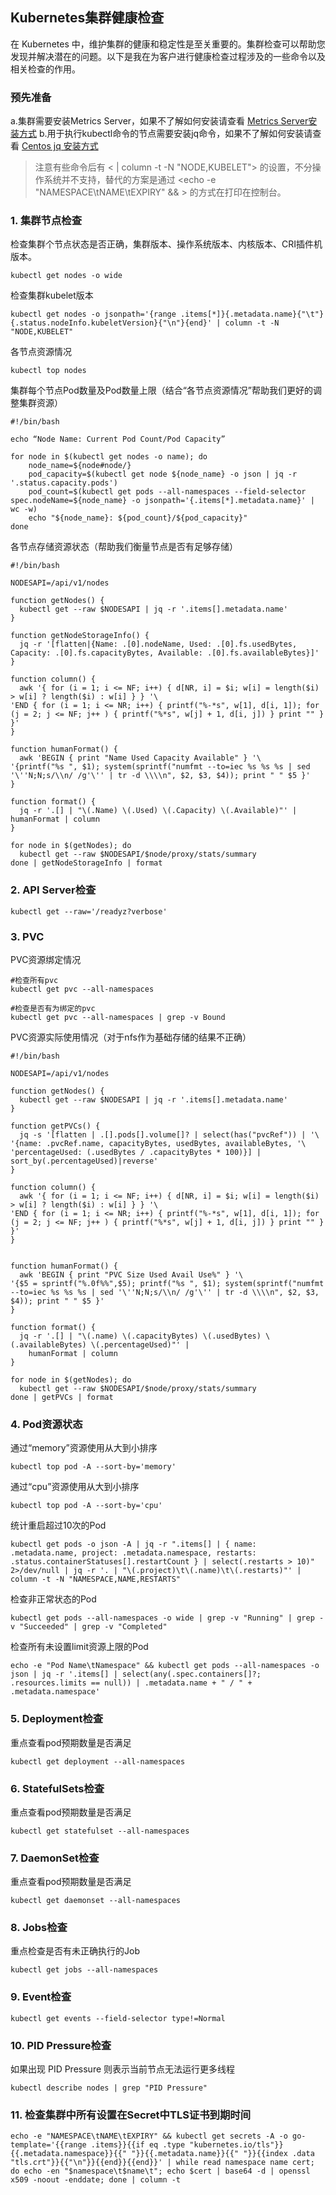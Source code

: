 ## Kubernetes集群健康检查
在 Kubernetes 中，维护集群的健康和稳定性是至关重要的。集群检查可以帮助您发现并解决潜在的问题。以下是我在为客户进行健康检查过程涉及的一些命令以及相关检查的作用。
### 预先准备
a.集群需要安装Metrics Server，如果不了解如何安装请查看 [Metrics Server安装方式](https://blog.csdn.net/weixin_46660849/article/details/130601159)
b.用于执行kubectl命令的节点需要安装jq命令，如果不了解如何安装请查看 [Centos jq 安装方式](https://www.jianshu.com/p/a540d121e651)

> 注意有些命令后有 < | column -t -N "NODE,KUBELET"> 的设置，不分操作系统并不支持，替代的方案是通过
> <echo -e "NAMESPACE\tNAME\tEXPIRY" && > 的方式在打印在控制台。

### 1. 集群节点检查
检查集群个节点状态是否正确，集群版本、操作系统版本、内核版本、CRI插件机版本。
```
kubectl get nodes -o wide
```
检查集群kubelet版本
```
kubectl get nodes -o jsonpath='{range .items[*]}{.metadata.name}{"\t"}{.status.nodeInfo.kubeletVersion}{"\n"}{end}' | column -t -N "NODE,KUBELET"
```
各节点资源情况
```
kubectl top nodes
```
集群每个节点Pod数量及Pod数量上限（结合“各节点资源情况”帮助我们更好的调整集群资源）
```
#!/bin/bash

echo “Node Name: Current Pod Count/Pod Capacity”

for node in $(kubectl get nodes -o name); do
    node_name=${node#node/}
    pod_capacity=$(kubectl get node ${node_name} -o json | jq -r '.status.capacity.pods')
    pod_count=$(kubectl get pods --all-namespaces --field-selector spec.nodeName=${node_name} -o jsonpath='{.items[*].metadata.name}' | wc -w)
    echo "${node_name}: ${pod_count}/${pod_capacity}"
done
```
各节点存储资源状态（帮助我们衡量节点是否有足够存储）
```
#!/bin/bash

NODESAPI=/api/v1/nodes

function getNodes() {
  kubectl get --raw $NODESAPI | jq -r '.items[].metadata.name'
}

function getNodeStorageInfo() {
  jq -r '[flatten|{Name: .[0].nodeName, Used: .[0].fs.usedBytes, Capacity: .[0].fs.capacityBytes, Available: .[0].fs.availableBytes}]'
}

function column() {
  awk '{ for (i = 1; i <= NF; i++) { d[NR, i] = $i; w[i] = length($i) > w[i] ? length($i) : w[i] } } '\
'END { for (i = 1; i <= NR; i++) { printf("%-*s", w[1], d[i, 1]); for (j = 2; j <= NF; j++ ) { printf("%*s", w[j] + 1, d[i, j]) } print "" } }'
}

function humanFormat() {
  awk 'BEGIN { print "Name Used Capacity Available" } '\
'{printf("%s ", $1); system(sprintf("numfmt --to=iec %s %s %s | sed '\''N;N;s/\\n/ /g'\'' | tr -d \\\\n", $2, $3, $4)); print " " $5 }'
}

function format() {
  jq -r '.[] | "\(.Name) \(.Used) \(.Capacity) \(.Available)"' | humanFormat | column
}

for node in $(getNodes); do
  kubectl get --raw $NODESAPI/$node/proxy/stats/summary
done | getNodeStorageInfo | format
```
### 2. API Server检查
```
kubectl get --raw='/readyz?verbose'
```
### 3. PVC
PVC资源绑定情况
```
#检查所有pvc
kubectl get pvc --all-namespaces

#检查是否有为绑定的pvc
kubectl get pvc --all-namespaces | grep -v Bound
```
PVC资源实际使用情况（对于nfs作为基础存储的结果不正确）
```
#!/bin/bash

NODESAPI=/api/v1/nodes

function getNodes() {
  kubectl get --raw $NODESAPI | jq -r '.items[].metadata.name'
}

function getPVCs() {
  jq -s '[flatten | .[].pods[].volume[]? | select(has("pvcRef")) | '\
'{name: .pvcRef.name, capacityBytes, usedBytes, availableBytes, '\
'percentageUsed: (.usedBytes / .capacityBytes * 100)}] | sort_by(.percentageUsed)|reverse'
}

function column() {
  awk '{ for (i = 1; i <= NF; i++) { d[NR, i] = $i; w[i] = length($i) > w[i] ? length($i) : w[i] } } '\
'END { for (i = 1; i <= NR; i++) { printf("%-*s", w[1], d[i, 1]); for (j = 2; j <= NF; j++ ) { printf("%*s", w[j] + 1, d[i, j]) } print "" } }'
}


function humanFormat() {
  awk 'BEGIN { print "PVC Size Used Avail Use%" } '\
'{$5 = sprintf("%.0f%%",$5); printf("%s ", $1); system(sprintf("numfmt --to=iec %s %s %s | sed '\''N;N;s/\\n/ /g'\'' | tr -d \\\\n", $2, $3, $4)); print " " $5 }'
}

function format() {
  jq -r '.[] | "\(.name) \(.capacityBytes) \(.usedBytes) \(.availableBytes) \(.percentageUsed)"' |
    humanFormat | column
}

for node in $(getNodes); do
  kubectl get --raw $NODESAPI/$node/proxy/stats/summary
done | getPVCs | format
```
### 4. Pod资源状态
通过“memory”资源使用从大到小排序
```
kubectl top pod -A --sort-by='memory'
```
通过“cpu”资源使用从大到小排序
```
kubectl top pod -A --sort-by='cpu'
```
统计重启超过10次的Pod
```
kubectl get pods -o json -A | jq -r ".items[] | { name: .metadata.name, project: .metadata.namespace, restarts: .status.containerStatuses[].restartCount } | select(.restarts > 10)" 2>/dev/null | jq -r '. | "\(.project)\t\(.name)\t\(.restarts)"' | column -t -N "NAMESPACE,NAME,RESTARTS"
```
检查非正常状态的Pod
```
kubectl get pods --all-namespaces -o wide | grep -v "Running" | grep -v "Succeeded" | grep -v "Completed"
```
检查所有未设置limit资源上限的Pod
```
echo -e "Pod Name\tNamespace" && kubectl get pods --all-namespaces -o json | jq -r '.items[] | select(any(.spec.containers[]?; .resources.limits == null)) | .metadata.name + " / " + .metadata.namespace'
```
### 5. Deployment检查
重点查看pod预期数量是否满足
```
kubectl get deployment --all-namespaces
```
### 6. StatefulSets检查
重点查看pod预期数量是否满足
```
kubectl get statefulset --all-namespaces
```
### 7. DaemonSet检查
重点查看pod预期数量是否满足
```
kubectl get daemonset --all-namespaces
```
### 8. Jobs检查
重点检查是否有未正确执行的Job
```
kubectl get jobs --all-namespaces
```
### 9. Event检查
```
kubectl get events --field-selector type!=Normal
```
### 10. PID Pressure检查
如果出现 PID Pressure 则表示当前节点无法运行更多线程
```
kubectl describe nodes | grep "PID Pressure"
```
### 11. 检查集群中所有设置在Secret中TLS证书到期时间
```
echo -e "NAMESPACE\tNAME\tEXPIRY" && kubectl get secrets -A -o go-template='{{range .items}}{{if eq .type "kubernetes.io/tls"}}{{.metadata.namespace}}{{" "}}{{.metadata.name}}{{" "}}{{index .data "tls.crt"}}{{"\n"}}{{end}}{{end}}' | while read namespace name cert; do echo -en "$namespace\t$name\t"; echo $cert | base64 -d | openssl x509 -noout -enddate; done | column -t 
```
